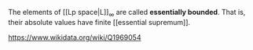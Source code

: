 The elements of [[Lp space|L]]$_\infty$ are called **essentially bounded**. That is, their absolute values have finite [[essential supremum]].

https://www.wikidata.org/wiki/Q1969054